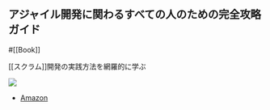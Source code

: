## アジャイル開発に関わるすべての人のための完全攻略ガイド

#[[Book]]

[[スクラム]]開発の実践方法を網羅的に学ぶ

![](https://m.media-amazon.com/images/I/51+TWok07cL._SX399_BO1,204,203,200_.jpg)

- [Amazon](https://amzn.asia/d/cwqEtMj)